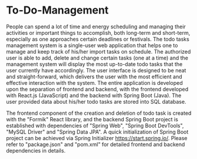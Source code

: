 # To-Do-Management
People can spend a lot of time and energy scheduling and managing their activities or important things to accomplish, both long-term and short-term, especially as one approaches certain deadlines or festivals. The todo tasks management system is a single-user web application that helps one to manage and keep track of his/her import tasks on schedule. The authorized user is able to add, delete and change certain tasks (one at a time) and the management system will display the most up-to-date todo tasks that the user currently have accordingly. The user interface is designed to be neat and straight-forward, which delivers the user with the most efficient and effective interaction with the system. The entire application is developed upon the separation of frontend and backend, with the frontend developed with React.js (JavaScript) and the backend with Spring Boot (Java). The user provided data about his/her todo tasks are stored into SQL database.

The frontend component of the creation and deletion of todo task is created with the "Formik" React library, and the backend Spring Boot project is established with dependencies of "Spring Web", "Spring Boot DevTools", "MySQL Driver" and "Spring Data JPA". A quick initialization of Spring Boot project can be achieved via Spring Initializer https://start.spring.io/. Please refer to "package.json" and "pom.xml" for detailed frontend and backend dependencies in details.
